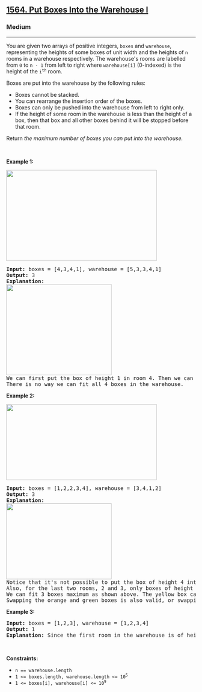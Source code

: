 <h2><a href="https://leetcode.com/problems/put-boxes-into-the-warehouse-i/">1564. Put Boxes Into the Warehouse I</a></h2><h3>Medium</h3><hr><div style="user-select: auto;"><p style="user-select: auto;">You are given two arrays of positive integers, <code style="user-select: auto;">boxes</code> and <code style="user-select: auto;">warehouse</code>, representing the heights of some boxes of unit width and the heights of <code style="user-select: auto;">n</code> rooms in a warehouse respectively. The warehouse's rooms are labelled from <code style="user-select: auto;">0</code> to <code style="user-select: auto;">n - 1</code> from left to right where <code style="user-select: auto;">warehouse[i]</code> (0-indexed) is the height of the <code style="user-select: auto;">i<sup style="user-select: auto;">th</sup></code> room.</p>

<p style="user-select: auto;">Boxes are put into the warehouse by the following rules:</p>

<ul style="user-select: auto;">
	<li style="user-select: auto;">Boxes cannot be stacked.</li>
	<li style="user-select: auto;">You can rearrange the insertion order of the boxes.</li>
	<li style="user-select: auto;">Boxes can only be pushed into the warehouse from left to right only.</li>
	<li style="user-select: auto;">If the height of some room in the warehouse is less than the height of a box, then that box and all other boxes behind it will be stopped before that room.</li>
</ul>

<p style="user-select: auto;">Return <em style="user-select: auto;">the maximum number of boxes you can put into the warehouse.</em></p>

<p style="user-select: auto;">&nbsp;</p>
<p style="user-select: auto;"><strong style="user-select: auto;">Example 1:</strong></p>
<img alt="" src="https://assets.leetcode.com/uploads/2020/08/26/11.png" style="width: 400px; height: 242px; user-select: auto;">
<pre style="user-select: auto;"><strong style="user-select: auto;">Input:</strong> boxes = [4,3,4,1], warehouse = [5,3,3,4,1]
<strong style="user-select: auto;">Output:</strong> 3
<strong style="user-select: auto;">Explanation:</strong> 
<img alt="" src="https://assets.leetcode.com/uploads/2020/08/26/12.png" style="width: 280px; height: 242px; user-select: auto;">
We can first put the box of height 1 in room 4. Then we can put the box of height 3 in either of the 3 rooms 1, 2, or 3. Lastly, we can put one box of height 4 in room 0.
There is no way we can fit all 4 boxes in the warehouse.
</pre>

<p style="user-select: auto;"><strong style="user-select: auto;">Example 2:</strong></p>
<img alt="" src="https://assets.leetcode.com/uploads/2020/08/26/21.png" style="width: 400px; height: 202px; user-select: auto;">
<pre style="user-select: auto;"><strong style="user-select: auto;">Input:</strong> boxes = [1,2,2,3,4], warehouse = [3,4,1,2]
<strong style="user-select: auto;">Output:</strong> 3
<strong style="user-select: auto;">Explanation:</strong> 
<img alt="" src="https://assets.leetcode.com/uploads/2020/08/26/22.png" style="width: 280px; height: 202px; user-select: auto;">
Notice that it's not possible to put the box of height 4 into the warehouse since it cannot pass the first room of height 3.
Also, for the last two rooms, 2 and 3, only boxes of height 1 can fit.
We can fit 3 boxes maximum as shown above. The yellow box can also be put in room 2 instead.
Swapping the orange and green boxes is also valid, or swapping one of them with the red box.
</pre>

<p style="user-select: auto;"><strong style="user-select: auto;">Example 3:</strong></p>

<pre style="user-select: auto;"><strong style="user-select: auto;">Input:</strong> boxes = [1,2,3], warehouse = [1,2,3,4]
<strong style="user-select: auto;">Output:</strong> 1
<strong style="user-select: auto;">Explanation:</strong> Since the first room in the warehouse is of height 1, we can only put boxes of height 1.
</pre>

<p style="user-select: auto;">&nbsp;</p>
<p style="user-select: auto;"><strong style="user-select: auto;">Constraints:</strong></p>

<ul style="user-select: auto;">
	<li style="user-select: auto;"><code style="user-select: auto;">n == warehouse.length</code></li>
	<li style="user-select: auto;"><code style="user-select: auto;">1 &lt;= boxes.length, warehouse.length &lt;= 10<sup style="user-select: auto;">5</sup></code></li>
	<li style="user-select: auto;"><code style="user-select: auto;">1 &lt;= boxes[i], warehouse[i] &lt;= 10<sup style="user-select: auto;">9</sup></code></li>
</ul>
</div>